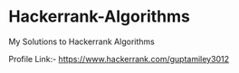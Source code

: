 # Hackerrank-Algorithms

My Solutions to Hackerrank Algorithms

Profile Link:- https://www.hackerrank.com/guptamiley3012
